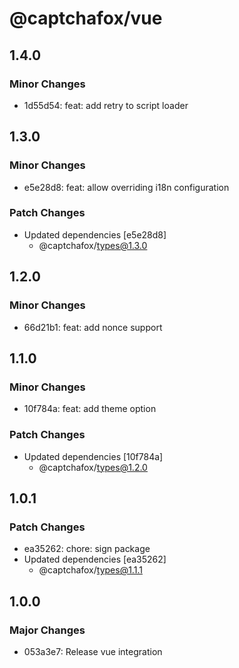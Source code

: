 # @captchafox/vue

## 1.4.0

### Minor Changes

- 1d55d54: feat: add retry to script loader

## 1.3.0

### Minor Changes

- e5e28d8: feat: allow overriding i18n configuration

### Patch Changes

- Updated dependencies [e5e28d8]
  - @captchafox/types@1.3.0

## 1.2.0

### Minor Changes

- 66d21b1: feat: add nonce support

## 1.1.0

### Minor Changes

- 10f784a: feat: add theme option

### Patch Changes

- Updated dependencies [10f784a]
  - @captchafox/types@1.2.0

## 1.0.1

### Patch Changes

- ea35262: chore: sign package
- Updated dependencies [ea35262]
  - @captchafox/types@1.1.1

## 1.0.0

### Major Changes

- 053a3e7: Release vue integration
